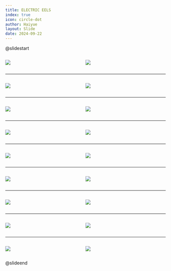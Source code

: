 ```yaml
---
title: ELECTRIC EELS
index: true
icon: circle-dot
author: Haiyue
layout: Slide
date: 2024-09-22
---
```

 
@slidestart

<div style="display:flex">
<div style="flex:1">

![](https://raw.githubusercontent.com/yclord/reading/refs/heads/master/english/Level-R/ELECTRIC%20EELS/001.webp)
</div>
<div style="flex:1">

![](https://raw.githubusercontent.com/yclord/reading/refs/heads/master/english/Level-R/ELECTRIC%20EELS/002.webp)
</div>
</div>

---

<div style="display:flex">
<div style="flex:1">

![](https://raw.githubusercontent.com/yclord/reading/refs/heads/master/english/Level-R/ELECTRIC%20EELS/003.webp)
</div>
<div style="flex:1">

![](https://raw.githubusercontent.com/yclord/reading/refs/heads/master/english/Level-R/ELECTRIC%20EELS/004.webp)
</div>
</div>

---

<div style="display:flex">
<div style="flex:1">

![](https://raw.githubusercontent.com/yclord/reading/refs/heads/master/english/Level-R/ELECTRIC%20EELS/005.webp)
</div>
<div style="flex:1">

![](https://raw.githubusercontent.com/yclord/reading/refs/heads/master/english/Level-R/ELECTRIC%20EELS/006.webp)
</div>
</div>

---

<div style="display:flex">
<div style="flex:1">

![](https://raw.githubusercontent.com/yclord/reading/refs/heads/master/english/Level-R/ELECTRIC%20EELS/007.webp)
</div>
<div style="flex:1">

![](https://raw.githubusercontent.com/yclord/reading/refs/heads/master/english/Level-R/ELECTRIC%20EELS/008.webp)
</div>
</div>

---

<div style="display:flex">
<div style="flex:1">

![](https://raw.githubusercontent.com/yclord/reading/refs/heads/master/english/Level-R/ELECTRIC%20EELS/009.webp)
</div>
<div style="flex:1">

![](https://raw.githubusercontent.com/yclord/reading/refs/heads/master/english/Level-R/ELECTRIC%20EELS/010.webp)
</div>
</div>

---

<div style="display:flex">
<div style="flex:1">

![](https://raw.githubusercontent.com/yclord/reading/refs/heads/master/english/Level-R/ELECTRIC%20EELS/011.webp)
</div>
<div style="flex:1">

![](https://raw.githubusercontent.com/yclord/reading/refs/heads/master/english/Level-R/ELECTRIC%20EELS/012.webp)
</div>
</div>

---

<div style="display:flex">
<div style="flex:1">

![](https://raw.githubusercontent.com/yclord/reading/refs/heads/master/english/Level-R/ELECTRIC%20EELS/013.webp)
</div>
<div style="flex:1">

![](https://raw.githubusercontent.com/yclord/reading/refs/heads/master/english/Level-R/ELECTRIC%20EELS/014.webp)
</div>
</div>

---

<div style="display:flex">
<div style="flex:1">

![](https://raw.githubusercontent.com/yclord/reading/refs/heads/master/english/Level-R/ELECTRIC%20EELS/015.webp)
</div>
<div style="flex:1">

![](https://raw.githubusercontent.com/yclord/reading/refs/heads/master/english/Level-R/ELECTRIC%20EELS/016.webp)
</div>
</div>

---

<div style="display:flex">
<div style="flex:1">

![](https://raw.githubusercontent.com/yclord/reading/refs/heads/master/english/Level-R/ELECTRIC%20EELS/017.webp)
</div>
<div style="flex:1">

![](https://raw.githubusercontent.com/yclord/reading/refs/heads/master/english/Level-R/ELECTRIC%20EELS/018.webp)
</div>
</div>

@slideend